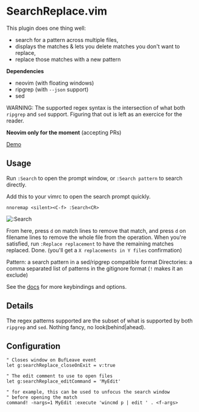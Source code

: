 # SearchReplace.vim

This plugin does one thing well:
 - search for a pattern across multiple files,
 - displays the matches & lets you delete matches you don't want to replace,
 - replace those matches with a new pattern

**Dependencies**

 - neovim (with floating windows)
 - ripgrep (with `--json` support)
 - sed

WARNING: The supported regex syntax is the intersection of what both `ripgrep`
and `sed` support. Figuring that out is left as an exercice for the reader.

**Neovim only for the moment** (accepting PRs)

[Demo](https://raw.github.com/romgrk/searchReplace.vim/master/static/search-replace.mp4)

## Usage

Run `:Search` to open the prompt window, or `:Search pattern` to search directly.

Add this to your vimrc to open the search prompt quickly.
```vim
nnoremap <silent><C-f> :Search<CR>
```

![:Search](https://raw.github.com/romgrk/searchReplace.vim/master/static/search-replace.png)

From here, press `d` on match lines to remove that match, and press `d` on
filename lines to remove the whole file from the operation.
When you're satisfied, run `:Replace replacement` to have the remaining matches replaced.
Done. (you'll get a `X replacements in Y files` confirmation)

Pattern: a search pattern in a sed/ripgrep compatible format
Directories: a comma separated list of patterns in the gitignore format (`!` makes it an exclude)

See the [docs](./doc/searchReplace.txt) for more keybindings and options.

## Details

The regex patterns supported are the subset of what is supported by both
`ripgrep` and `sed`. Nothing fancy, no look(behind|ahead).

## Configuration

```vim
" Closes window on BufLeave event
let g:searchReplace_closeOnExit = v:true

" The edit comment to use to open files
let g:searchReplace_editCommand = 'MyEdit'

" for example, this can be used to unfocus the search window
" before opening the match
command! -nargs=1 MyEdit :execute 'wincmd p | edit ' . <f-args>

```
